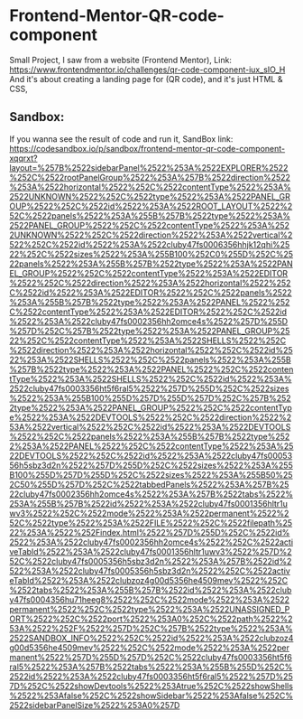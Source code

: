 # Frontend-Mentor-QR-code-component
Small Project, I saw from a website (Frontend Mentor), Link: https://www.frontendmentor.io/challenges/qr-code-component-iux_sIO_H  
And it's about creating a landing page for (QR code), and it's just HTML &amp; CSS,

## Sandbox:
If you wanna see the result of code and run it, SandBox link:
https://codesandbox.io/p/sandbox/frontend-mentor-qr-code-component-xqqrxt?layout=%257B%2522sidebarPanel%2522%253A%2522EXPLORER%2522%252C%2522rootPanelGroup%2522%253A%257B%2522direction%2522%253A%2522horizontal%2522%252C%2522contentType%2522%253A%2522UNKNOWN%2522%252C%2522type%2522%253A%2522PANEL_GROUP%2522%252C%2522id%2522%253A%2522ROOT_LAYOUT%2522%252C%2522panels%2522%253A%255B%257B%2522type%2522%253A%2522PANEL_GROUP%2522%252C%2522contentType%2522%253A%2522UNKNOWN%2522%252C%2522direction%2522%253A%2522vertical%2522%252C%2522id%2522%253A%2522cluby47fs0006356hhjk12qhi%2522%252C%2522sizes%2522%253A%255B100%252C0%255D%252C%2522panels%2522%253A%255B%257B%2522type%2522%253A%2522PANEL_GROUP%2522%252C%2522contentType%2522%253A%2522EDITOR%2522%252C%2522direction%2522%253A%2522horizontal%2522%252C%2522id%2522%253A%2522EDITOR%2522%252C%2522panels%2522%253A%255B%257B%2522type%2522%253A%2522PANEL%2522%252C%2522contentType%2522%253A%2522EDITOR%2522%252C%2522id%2522%253A%2522cluby47fs0002356hh2omce4s%2522%257D%255D%257D%252C%257B%2522type%2522%253A%2522PANEL_GROUP%2522%252C%2522contentType%2522%253A%2522SHELLS%2522%252C%2522direction%2522%253A%2522horizontal%2522%252C%2522id%2522%253A%2522SHELLS%2522%252C%2522panels%2522%253A%255B%257B%2522type%2522%253A%2522PANEL%2522%252C%2522contentType%2522%253A%2522SHELLS%2522%252C%2522id%2522%253A%2522cluby47fs0003356ht5f6ral5%2522%257D%255D%252C%2522sizes%2522%253A%255B100%255D%257D%255D%257D%252C%257B%2522type%2522%253A%2522PANEL_GROUP%2522%252C%2522contentType%2522%253A%2522DEVTOOLS%2522%252C%2522direction%2522%253A%2522vertical%2522%252C%2522id%2522%253A%2522DEVTOOLS%2522%252C%2522panels%2522%253A%255B%257B%2522type%2522%253A%2522PANEL%2522%252C%2522contentType%2522%253A%2522DEVTOOLS%2522%252C%2522id%2522%253A%2522cluby47fs0005356h5sbz3d2n%2522%257D%255D%252C%2522sizes%2522%253A%255B100%255D%257D%255D%252C%2522sizes%2522%253A%255B50%252C50%255D%257D%252C%2522tabbedPanels%2522%253A%257B%2522cluby47fs0002356hh2omce4s%2522%253A%257B%2522tabs%2522%253A%255B%257B%2522id%2522%253A%2522cluby47fs0001356hltr1uwv3%2522%252C%2522mode%2522%253A%2522permanent%2522%252C%2522type%2522%253A%2522FILE%2522%252C%2522filepath%2522%253A%2522%252Findex.html%2522%257D%255D%252C%2522id%2522%253A%2522cluby47fs0002356hh2omce4s%2522%252C%2522activeTabId%2522%253A%2522cluby47fs0001356hltr1uwv3%2522%257D%252C%2522cluby47fs0005356h5sbz3d2n%2522%253A%257B%2522id%2522%253A%2522cluby47fs0005356h5sbz3d2n%2522%252C%2522activeTabId%2522%253A%2522clubzoz4g00d5356he4509mev%2522%252C%2522tabs%2522%253A%255B%257B%2522id%2522%253A%2522cluby47fs0004356hu71heeg8%2522%252C%2522mode%2522%253A%2522permanent%2522%252C%2522type%2522%253A%2522UNASSIGNED_PORT%2522%252C%2522port%2522%253A0%252C%2522path%2522%253A%2522%252F%2522%257D%252C%257B%2522type%2522%253A%2522SANDBOX_INFO%2522%252C%2522id%2522%253A%2522clubzoz4g00d5356he4509mev%2522%252C%2522mode%2522%253A%2522permanent%2522%257D%255D%257D%252C%2522cluby47fs0003356ht5f6ral5%2522%253A%257B%2522tabs%2522%253A%255B%255D%252C%2522id%2522%253A%2522cluby47fs0003356ht5f6ral5%2522%257D%257D%252C%2522showDevtools%2522%253Atrue%252C%2522showShells%2522%253Afalse%252C%2522showSidebar%2522%253Afalse%252C%2522sidebarPanelSize%2522%253A0%257D
